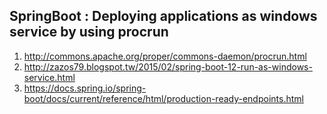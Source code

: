 ## SpringBoot : Deploying applications as windows service by using procrun

1. http://commons.apache.org/proper/commons-daemon/procrun.html
2. http://zazos79.blogspot.tw/2015/02/spring-boot-12-run-as-windows-service.html
3. https://docs.spring.io/spring-boot/docs/current/reference/html/production-ready-endpoints.html
